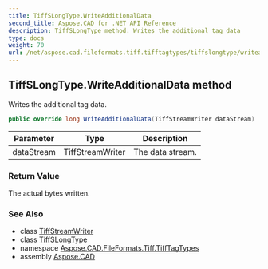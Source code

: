 ```yaml
---
title: TiffSLongType.WriteAdditionalData
second_title: Aspose.CAD for .NET API Reference
description: TiffSLongType method. Writes the additional tag data
type: docs
weight: 70
url: /net/aspose.cad.fileformats.tiff.tifftagtypes/tiffslongtype/writeadditionaldata/
---
```

## TiffSLongType.WriteAdditionalData method

Writes the additional tag data.

```csharp
public override long WriteAdditionalData(TiffStreamWriter dataStream)
```

| Parameter | Type | Description |
| --- | --- | --- |
| dataStream | TiffStreamWriter | The data stream. |

### Return Value

The actual bytes written.

### See Also

* class [TiffStreamWriter](../../../aspose.cad.fileformats.tiff.filemanagement/tiffstreamwriter/)
* class [TiffSLongType](../)
* namespace [Aspose.CAD.FileFormats.Tiff.TiffTagTypes](../../../aspose.cad.fileformats.tiff.tifftagtypes/)
* assembly [Aspose.CAD](../../../)


